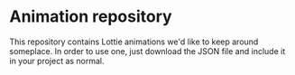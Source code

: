 # Animation repository

This repository contains Lottie animations we'd like to keep around
someplace. In order to use one, just download the JSON file and include it
in your project as normal.
